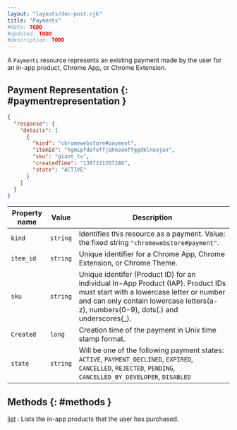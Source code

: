 ```yaml
---
layout: "layouts/doc-post.njk"
title: "Payments"
#date: TODO
#updated: TODO
#description: TODO
---
```


A `Payments` resource represents an existing payment made by the user for an in-app product, Chrome
App, or Chrome Extension.

## Payment Representation {: #paymentrepresentation }

```json
{
  "response": {
    "details": [
      {
        "kind": "chromewebstore#payment",
        "itemId": "hgmipfdefoffjahnoanffggdklnoojan",
        "sku": "giant_tv",
        "createdTime": "1387221267248",
        "state": "ACTIVE"
      }
    ]
  }
}
```

<table class="with-borders with-heading-tint" id="properties"><thead><tr><th>Property name</th><th>Value</th><th>Description</th></tr></thead><tbody><tr id="kind"><td><code>kind</code></td><td><code>string</code></td><td>Identifies this resource as a payment. Value: the fixed string <code>"chromewebstore#payment"</code>.</td></tr><tr id="item_id"><td><code>item_id</code></td><td><code>string</code></td><td>Unique identifier for a Chrome App, Chrome Extension, or Chrome Theme.</td></tr><tr id="sku"><td><code>sku</code></td><td><code>string</code></td><td>Unique identifer (Product ID) for an individual In-App Product (IAP). Product IDs must start with a lowercase letter or number and can only contain lowercase letters(a-z), numbers(0-9), dots(.) and underscores(_).</td></tr><tr id="createdTime"><td><code>Created</code></td><td><code>long</code></td><td>Creation time of the payment in Unix time stamp format.</td></tr><tr id="state"><td><code>state</code></td><td><code>string</code></td><td>Will be one of the following payment states: <code>ACTIVE</code>, <code>PAYMENT_DECLINED</code>, <code>EXPIRED</code>, <code>CANCELLED</code>, <code>REJECTED</code>, <code>PENDING</code>, <code>CANCELLED_BY_DEVELOPER</code>, <code>DISABLED</code></td></tr></tbody></table>

## Methods {: #methods }

[list][1]
: Lists the in-app products that the user has purchased.

[1]: /docs/webstore/webstore_api/payments/list
